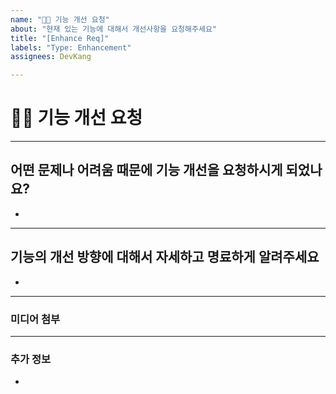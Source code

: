 ```yaml
---
name: "🚀➕ 기능 개선 요청"
about: "현재 있는 기능에 대해서 개선사항을 요청해주세요"
title: "[Enhance Req]"
labels: "Type: Enhancement"
assignees: DevKang

---
```


# **🚀➕ 기능 개선 요청**
---

## **어떤 문제나 어려움 때문에 기능 개선을 요청하시게 되었나요?**
*

---

## **기능의 개선 방향에 대해서 자세하고 명료하게 알려주세요**
*

---

### **미디어 첨부**
<!-- 필요에 따라 이미지나 영상을 여기에 업로드 해주세요 -->

---

### **추가 정보**
<!-- 이 이슈와 관련해서 도움이 될만한 어떠한 정보라도 공유해주세요 -->

*

